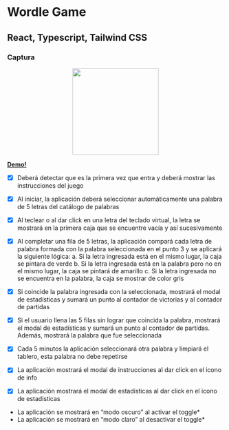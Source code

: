 # Wordle Game

## React, Typescript, Tailwind CSS

### Captura
<p style="text-align:center">
    <img src="https://img001.prntscr.com/file/img001/vD190PNCSgGnqizmURq6zw.png" width="200px" height="200px" />
</p>

[**Demo!**](https://wordle-ea.netlify.app/)

- [x] Deberá detectar que es la primera vez que entra y deberá mostrar las instrucciones
del juego
- [x] Al iniciar, la aplicación deberá seleccionar automáticamente una palabra de 5 letras
del catálogo de palabras
- [x] Al teclear o al dar click en una letra del teclado virtual, la letra se mostrará en la
primera caja que se encuentre vacía y así sucesivamente
- [x] Al completar una fila de 5 letras, la aplicación compará cada letra de palabra
formada con la palabra seleccionada en el punto 3 y se aplicará la siguiente lógica:
a. Si la letra ingresada está en el mismo lugar, la caja se pintara de verde
b. Si la letra ingresada está en la palabra pero no en el mismo lugar, la caja se
pintará de amarillo
c. Si la letra ingresada no se encuentra en la palabra, la caja se mostrar de
color gris

- [x] Si coincide la palabra ingresada con la seleccionada, mostrará el modal de
estadísticas y sumará un punto al contador de victorias y al contador de partidas
- [x] Si el usuario llena las 5 filas sin lograr que coincida la palabra, mostrará el modal de
estadísticas y sumará un punto al contador de partidas. Además, mostrará la palabra
que fue seleccionada
- [x] Cada 5 minutos la aplicación seleccionará otra palabra y limpiará el tablero, esta
palabra no debe repetirse
- [x] La aplicación mostrará el modal de instrucciones al dar click en el icono de info

- [x] La aplicación mostrará el modal de estadísticas al dar click en el icono de estadisticas
- La aplicación se mostrará en “modo oscuro” al activar el toggle*
- La aplicación se mostrará en “modo claro” al desactivar el toggle*